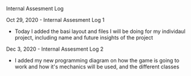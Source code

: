 Internal Assesment Log

Oct 29, 2020 - Internal Assesment Log 1
- Today I added the basi layout and files I will be doing for my individaul project, including name and future insights of the project

Dec 3, 2020 - Internal Assesment Log 2
- I added my new programming diagram on how the game is going to work and how it's mechanics will be used, and the different classes
